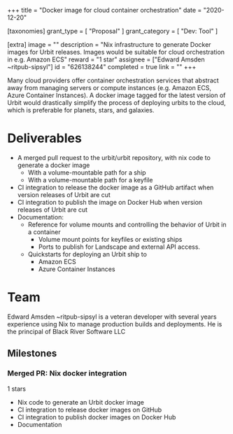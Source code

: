 +++
title = "Docker image for cloud container orchestration"
date = "2020-12-20"

[taxonomies]
grant_type = [ "Proposal" ]
grant_category = [ "Dev: Tool" ]

[extra]
image = ""
description = "Nix infrastructure to generate Docker images for Urbit releases. Images would be suitable for cloud orchestration in e.g. Amazon ECS"
reward = "1 star"
assignee = ["Edward Amsden ~ritpub-sipsyl"]
id = "626138244"
completed = true
link = ""
+++

Many cloud providers offer container orchestration services that abstract away from managing servers or compute instances (e.g. Amazon ECS, Azure Container Instances). A docker image tagged for the latest version of Urbit would drastically simplify the process of deploying urbits to the cloud, which is preferable for planets, stars, and galaxies.

# Deliverables

- A merged pull request to the urbit/urbit repository, with nix code to generate a docker image
  - With a volume-mountable path for a ship
  - With a volume-mountable path for a keyfile
- CI integration to release the docker image as a GitHub artifact when version releases of Urbit are cut
- CI integration to publish the image on Docker Hub when version releases of Urbit are cut
- Documentation:
  - Reference for volume mounts and controlling the behavior of Urbit in a container
    - Volume mount points for keyfiles or existing ships
    - Ports to publish for Landscape and external API access.
  - Quickstarts for deploying an Urbit ship to
    - Amazon ECS
    - Azure Container Instances

# Team

Edward Amsden ~ritpub-sipsyl is a veteran developer with several years experience using Nix to manage production builds and deployments. He is the principal of Black River Software LLC

## Milestones

### Merged PR: Nix docker integration

1 stars

- Nix code to generate an Urbit docker image
- CI integration to release docker images on GitHub
- CI integration to publish docker images on Docker Hub
- Documentation
